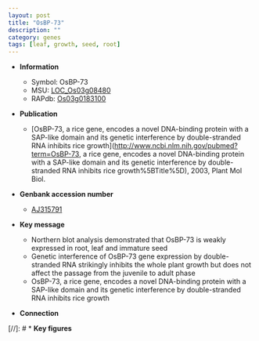 ```yaml
---
layout: post
title: "OsBP-73"
description: ""
category: genes
tags: [leaf, growth, seed, root]
---
```


* **Information**  
    + Symbol: OsBP-73  
    + MSU: [LOC_Os03g08480](http://rice.plantbiology.msu.edu/cgi-bin/ORF_infopage.cgi?orf=LOC_Os03g08480)  
    + RAPdb: [Os03g0183100](http://rapdb.dna.affrc.go.jp/viewer/gbrowse_details/irgsp1?name=Os03g0183100)  

* **Publication**  
    + [OsBP-73, a rice gene, encodes a novel DNA-binding protein with a SAP-like domain and its genetic interference by double-stranded RNA inhibits rice growth](http://www.ncbi.nlm.nih.gov/pubmed?term=OsBP-73, a rice gene, encodes a novel DNA-binding protein with a SAP-like domain and its genetic interference by double-stranded RNA inhibits rice growth%5BTitle%5D), 2003, Plant Mol Biol.

* **Genbank accession number**  
    + [AJ315791](http://www.ncbi.nlm.nih.gov/nuccore/AJ315791)

* **Key message**  
    + Northern blot analysis demonstrated that OsBP-73 is weakly expressed in root, leaf and immature seed
    + Genetic interference of OsBP-73 gene expression by double-stranded RNA strikingly inhibits the whole plant growth but does not affect the passage from the juvenile to adult phase
    + OsBP-73, a rice gene, encodes a novel DNA-binding protein with a SAP-like domain and its genetic interference by double-stranded RNA inhibits rice growth

* **Connection**  

[//]: # * **Key figures**  


